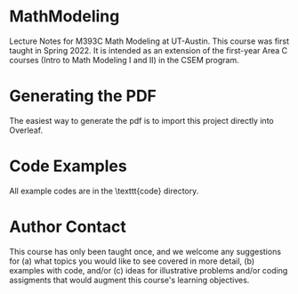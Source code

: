 # MathModeling
Lecture Notes for M393C Math Modeling at UT-Austin. 
This course was first taught in Spring 2022. 
It is intended as an extension of the first-year Area C courses (Intro to Math Modeling I and II) in the CSEM program.

# Generating the PDF
The easiest way to generate the pdf is to import this project directly into Overleaf. 

# Code Examples
All example codes are in the \texttt{code} directory.

# Author Contact
This course has only been taught once, and we welcome any suggestions for (a) what topics you would like to see covered in more detail, (b) examples with code, and/or (c) ideas for illustrative problems and/or coding assigments that would augment this course's learning objectives.
